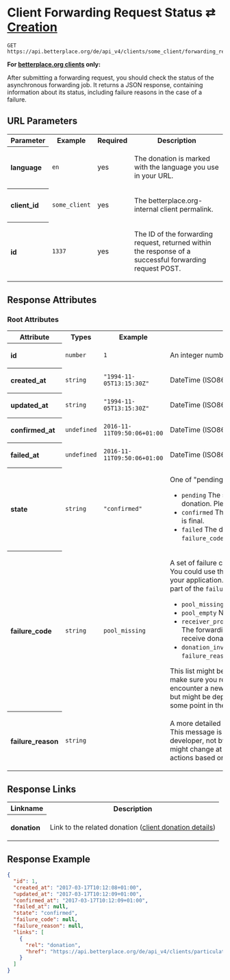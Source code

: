 
# Client Forwarding Request Status ⇄ [Creation](client_forwarding_requests_list.md)

```Cirru
GET https://api.betterplace.org/de/api_v4/clients/some_client/forwarding_requests/1337.json
```

**For [betterplace.org clients](../README.md#client-api) only:**

After submitting a forwarding request, you should check the status of the asynchronous
forwarding job. It returns a JSON response, containing information about its status,
including failure reasons in the case of a failure.


## URL Parameters

<table>
  <tr>
    <th>Parameter</th>
    <th>Example</th>
    <th>Required</th>
    <th>Description</th>
  </tr>
  <tr>
    <th align="left">language</th>
    <td><code>en</code></td>
    <td>yes</td>
<td>

The donation is marked with the language you use in your URL.

</td>
  </tr>
  <tr>
    <th align="left">client_id</th>
    <td><code>some_client</code></td>
    <td>yes</td>
<td>

The betterplace.org-internal client permalink.

</td>
  </tr>
  <tr>
    <th align="left">id</th>
    <td><code>1337</code></td>
    <td>yes</td>
<td>

The ID of the forwarding request, returned within the
response of a successful forwarding request POST.


</td>
  </tr>
</table>


## Response Attributes


### Root Attributes

  <table>
    <tr>
      <th>Attribute</th>
      <th>Types</th>
      <th>Example</th>
      <th>Description</th>
    </tr>
    <tr>
      <th align="left">id</th>
      <td><code>number</code></td>
      <td><code>1</code></td>
<td>

An integer number ≥ 1

</td>
    </tr>
    <tr>
      <th align="left">created_at</th>
      <td><code>string</code></td>
      <td><code>"1994-11-05T13:15:30Z"</code></td>
<td>

DateTime (ISO8601 with Timezone)

</td>
    </tr>
    <tr>
      <th align="left">updated_at</th>
      <td><code>string</code></td>
      <td><code>"1994-11-05T13:15:30Z"</code></td>
<td>

DateTime (ISO8601 with Timezone)

</td>
    </tr>
    <tr>
      <th align="left">confirmed_at</th>
      <td><code>undefined</code></td>
      <td><code>2016-11-11T09:50:06+01:00</code></td>
<td>

DateTime (ISO8601 with Timezone)

</td>
    </tr>
    <tr>
      <th align="left">failed_at</th>
      <td><code>undefined</code></td>
      <td><code>2016-11-11T09:50:06+01:00</code></td>
<td>

DateTime (ISO8601 with Timezone)

</td>
    </tr>
    <tr>
      <th align="left">state</th>
      <td><code>string</code></td>
      <td><code>"confirmed"</code></td>
<td>

One of "pending", "confirmed" or "failed".
<ul>
<li><code>pending</code>
The system is still processing this donation.
Please check again soon.
<li><code>confirmed</code>
The donation is confirmed. This state is final.
<li><code>failed</code>
The donation failed. Please check the <code>failure_code</code>.
This state is final.
</ul>


</td>
    </tr>
    <tr>
      <th align="left">failure_code</th>
      <td><code>string</code></td>
      <td><code>pool_missing</code></td>
<td>

A set of failure codes.<br>
You could use this to choose follow up actions in
your application. More details about each error are
part of the <code>failure_reason</code>.
<ul>
<li><code>pool_missing</code> No pool available
<li><code>pool_empty</code> Not enough money on the pool
<li><code>receiver_prohibited_from_receiving_donations</code> The forwarding request's receiver may not receive donations
<li><code>donation_invalid</code> Generic error, look at <code>failure_reason</code> for details
</ul>
This list might be extended at any time. Please
make sure you receive a notification if you encounter
a new code. Codes will note be removed but might be
deprecated and not used anymore at some point in the
future.


</td>
    </tr>
    <tr>
      <th align="left">failure_reason</th>
      <td><code>string</code></td>
      <td><code></code></td>
<td>

A more detailed description of the failure.<br>
This message is meant to be interpreted by a
developer, not by a customer/user.
The message might change at any time, don't
use it to match actions based on the message
string.


</td>
    </tr>
  </table>
</table>

## Response Links

<table>
  <tr>
    <th>Linkname</th>
    <th>Description</th>
  </tr>
    <tr>
<th align="left">

donation

</th>
<td>

Link to the related donation
(<a href="client_donation_details.md">client donation details</a>)


</td>
    </tr>
</table>

## Response Example

```json
{
  "id": 1,
  "created_at": "2017-03-17T10:12:08+01:00",
  "updated_at": "2017-03-17T10:12:09+01:00",
  "confirmed_at": "2017-03-17T10:12:09+01:00",
  "failed_at": null,
  "state": "confirmed",
  "failure_code": null,
  "failure_reason": null,
  "links": [
    {
      "rel": "donation",
      "href": "https://api.betterplace.org/de/api_v4/clients/particulate-sww/client_donations/2f8e63402fc1c686878e.json"
    }
  ]
}
```

